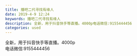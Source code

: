 ```yaml
---
title: 播吧二代寻找有缘人
date: 2019-4-9 12:24
keywords: 播吧二代寻找有缘人
description: 全新，用于抖音快手等直播。4000p电话微信:9155444456
categories: used
---
```

<td class="t_f" id="postmessage_3437384">

全新，用于抖音快手等直播。4000p<br/>
<img alt="" border="0" class="zoom" data-cf-modified-c143cca5b363285cbf04814d-="" file="http://www.flw.ph/data/appbyme/upload/image/201904/09/GZylNk3cS0Iv.jpg" id="aimg_V6UWH" lazyloadthumb="1" onclick="" onmouseover="" src="http://www.flw.ph/data/appbyme/upload/image/201904/09/GZylNk3cS0Iv.jpg"/><br/>
电话微信:9155444456<br/>
</td>
